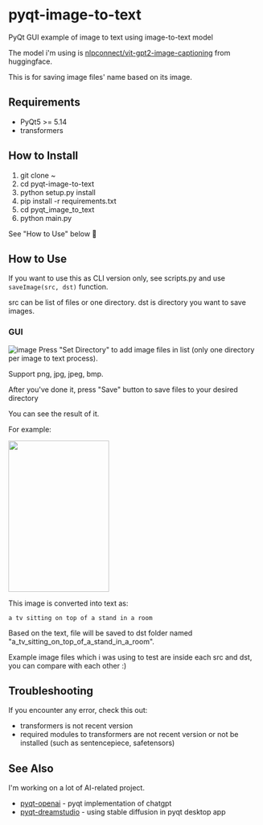 # pyqt-image-to-text
PyQt GUI example of image to text using image-to-text model

The model i'm using is <a href="https://huggingface.co/nlpconnect/vit-gpt2-image-captioning">nlpconnect/vit-gpt2-image-captioning</a> from huggingface.

This is for saving image files' name based on its image.

## Requirements
* PyQt5 >= 5.14
* transformers

## How to Install
1. git clone ~ 
2. cd pyqt-image-to-text
3. python setup.py install
4. pip install -r requirements.txt
5. cd pyqt_image_to_text
6. python main.py

See "How to Use" below 🙂

## How to Use
If you want to use this as CLI version only, see scripts.py and use `saveImage(src, dst)` function.

src can be list of files or one directory. dst is directory you want to save images.

### GUI

![image](https://github.com/yjg30737/pyqt-image-to-text/assets/55078043/f95b5c4a-8217-4b30-bcc8-5f0bfe4597cb)
Press "Set Directory" to add image files in list (only one directory per image to text process).

Support png, jpg, jpeg, bmp.

After you've done it, press "Save" button to save files to your desired directory

You can see the result of it.

For example:

<image src="https://github.com/yjg30737/pyqt-image-to-text/assets/55078043/83c3e721-ea80-430e-ae8d-54021b5886a4" width="200" height="300"/>

This image is converted into text as:

```
a tv sitting on top of a stand in a room
```

Based on the text, file will be saved to dst folder named "a_tv_sitting_on_top_of_a_stand_in_a_room".

Example image files which i was using to test are inside each src and dst, you can compare with each other :)

## Troubleshooting
If you encounter any error, check this out:
* transformers is not recent version
* required modules to transformers are not recent version or not be installed (such as sentencepiece, safetensors)

## See Also
I'm working on a lot of AI-related project.
* <a href="https://github.com/yjg30737/pyqt-openai">pyqt-openai</a> - pyqt implementation of chatgpt 
* <a href="https://github.com/yjg30737/pyqt-dreamstudio.git">pyqt-dreamstudio</a> - using stable diffusion in pyqt desktop app
